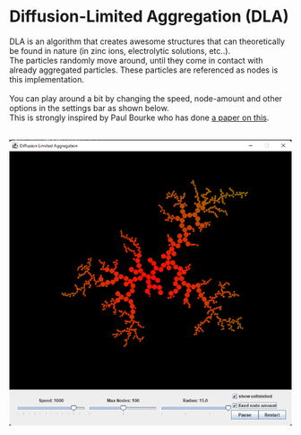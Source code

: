 # Diffusion-Limited Aggregation (DLA)
DLA is an algorithm that creates awesome structures that can theoretically be found in nature (in zinc ions, electrolytic solutions, etc..). <br />
The particles randomly move around, until they come in contact with already aggregated particles. These particles are referenced as nodes is this implementation.  <br />
<br />
You can play around a bit by changing the speed, node-amount and other options in the settings bar as shown below.  <br />
This is strongly inspired by Paul Bourke who has done <a href="http://paulbourke.net/fractals/dla/">a paper on this</a>. <br /> <br />

![example screenshot](https://github.com/jmjumper/DiffusionLimitedAggregation/blob/master/img/example.png)
